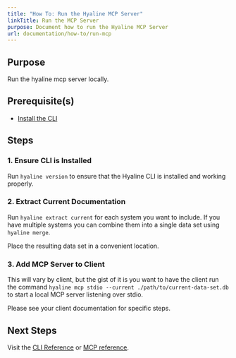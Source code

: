 ```yaml
---
title: "How To: Run the Hyaline MCP Server"
linkTitle: Run the MCP Server
purpose: Document how to run the Hyaline MCP Server
url: documentation/how-to/run-mcp
---
```

## Purpose
Run the hyaline mcp server locally.

## Prerequisite(s)
* [Install the CLI](./01-install-cli.md)

## Steps

### 1. Ensure CLI is Installed
Run `hyaline version` to ensure that the Hyaline CLI is installed and working properly.

### 2. Extract Current Documentation
Run `hyaline extract current` for each system you want to include. If you have multiple systems you can combine them into a single data set using `hyaline merge`.

Place the resulting data set in a convenient location.

### 3. Add MCP Server to Client
This will vary by client, but the gist of it is you want to have the client run the command `hyaline mcp stdio --current ./path/to/current-data-set.db` to start a local MCP server listening over stdio.

Please see your client documentation for specific steps.

## Next Steps
Visit the [CLI Reference](../04-reference/02-cli.md) or [MCP reference](../04-reference/06-mcp.md).

